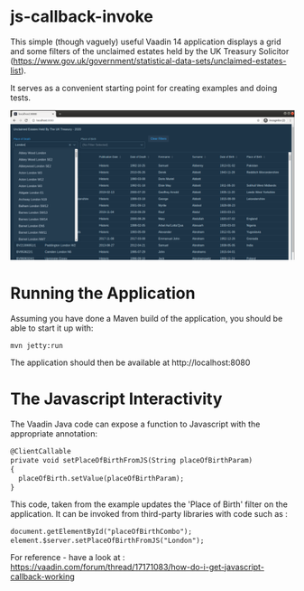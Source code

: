 # js-callback-invoke

This simple (though vaguely) useful Vaadin 14 application displays a grid and some filters of the unclaimed estates held by the UK Treasury Solicitor (https://www.gov.uk/government/statistical-data-sets/unclaimed-estates-list). 

It serves as a convenient starting point for creating examples and doing tests.

![Alt text](screenshot.png?raw=true "Example of the Application")

# Running the Application

Assuming you have done a Maven build of the application, you should be able to start it up with:

```
mvn jetty:run
```

The application should then be available at http://localhost:8080 
  

# The Javascript Interactivity

The Vaadin Java code can expose a function to Javascript with the appropriate annotation:

```
@ClientCallable
private void setPlaceOfBirthFromJS(String placeOfBirthParam)
{
  placeOfBirth.setValue(placeOfBirthParam);
}
```

This code, taken from the example updates the 'Place of Birth' filter on the application. It can be invoked from third-party libraries with code such as : 

```
document.getElementById("placeOfBirthCombo");
element.$server.setPlaceOfBirthFromJS("London");
```

For reference - have a look at : https://vaadin.com/forum/thread/17171083/how-do-i-get-javascript-callback-working  


